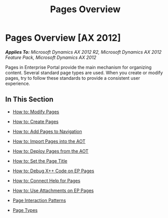 ﻿---
title: Pages Overview
TOCTitle: Pages Overview
ms:assetid: 0ee803c8-2dd7-4d8a-96b1-48e0af15e310
ms:mtpsurl: https://msdn.microsoft.com/en-us/library/Cc519569(v=AX.60)
ms:contentKeyID: 35244894
ms.date: 11/07/2012
mtps_version: v=AX.60
---

# Pages Overview [AX 2012]


_**Applies To:** Microsoft Dynamics AX 2012 R2, Microsoft Dynamics AX 2012 Feature Pack, Microsoft Dynamics AX 2012_

Pages in Enterprise Portal provide the main mechanism for organizing content. Several standard page types are used. When you create or modify pages, try to follow these standards to provide a consistent user experience.

## In This Section

  - [How to: Modify Pages](how-to-modify-pages.md)  

  - [How to: Create Pages](how-to-create-pages.md)  

  - [How to: Add Pages to Navigation](how-to-add-pages-to-navigation.md)  

  - [How to: Import Pages into the AOT](how-to-import-pages-into-the-aot.md)  

  - [How to: Deploy Pages from the AOT](how-to-deploy-pages-from-the-aot.md)  

  - [How to: Set the Page Title](how-to-set-the-page-title.md)  

  - [How to: Debug X++ Code on EP Pages](how-to-debug-x-code-on-ep-pages.md)  

  - [How to: Connect Help for Pages](how-to-connect-help-for-pages.md)  

  - [How to: Use Attachments on EP Pages](how-to-use-attachments-on-ep-pages.md)  

  - [Page Interaction Patterns](page-interaction-patterns.md)  

  - [Page Types](page-types.md)

